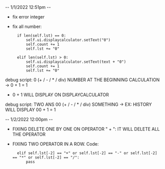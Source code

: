 -- 1/1/2022 12:51pm --

* fix error integer

* fix all number: 
               

        if len(self.lst) == 0:
            self.ui.displaycalculator.setText("0")
            self.count += 1
            self.lst += "0"

        elif len(self.lst) > 0:
            self.ui.displaycalculator.setText(text + "0")
            self.count += 1
            self.lst += "0"


debug script: 0 (+ / - / * / div) NUMBER AT THE BEGINNING CALCULATION -> 0 + 1 = 1

* 0 + 1 WILL DISPLAY ON DISPLAYCALCULATOR 

debug script: TWO ANS 00 (+ / - / * / div) SOMETHING -> EX: HISTORY WILL DISPLAY 00 + 1 = 1


-- 1/2/2022 12:00pm --

* FIXING DELETE ONE BY ONE ON OPERATOR " + ": IT WILL DELETE ALL THE OPERATOR

* FIXING TWO OPERATOR IN A ROW.
Code: 

        elif self.lst[-2] == "+" or self.lst[-2] == "-" or self.lst[-2] == "*" or self.lst[-2] == "/":
            pass